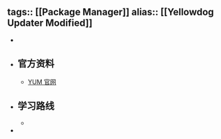 tags:: [[Package Manager]]
alias:: [[Yellowdog Updater Modified]]
---

-
- ## 官方资料
	- [YUM 官网](http://yum.baseurl.org/)
- ## 学习路线
	-
-